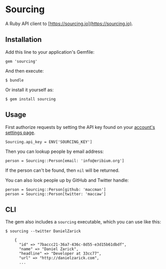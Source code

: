 # Sourcing

A Ruby API client to [https://sourcing.io](https://sourcing.io).

## Installation

Add this line to your application's Gemfile:

    gem 'sourcing'

And then execute:

    $ bundle

Or install it yourself as:

    $ gem install sourcing

## Usage

First authorize requests by setting the API key found on your [account's settings page](https://sourcing.io/profile).

    Sourcing.api_key = ENV['SOURCING_KEY']

Then you can lookup people by email address:

    person = Sourcing::Person[email: 'info@eribium.org']

If the person can't be found, then `nil` will be returned.

You can also look people up by GitHub and Twitter handle:

    person = Sourcing::Person[github: 'maccman']
    person = Sourcing::Person[twitter: 'maccaw']

## CLI

The gem also includes a `sourcing` executable, which you can use like this:

    $ sourcing --twitter DanielZarick

        {
          "id" => "7baccc21-36a7-436c-8d55-e3d15b61dbdf",
          "name" => "Daniel Zarick",
          "headline" => "Developer at 33cc77",
          "url" => "http://danielzarick.com",
          ...
